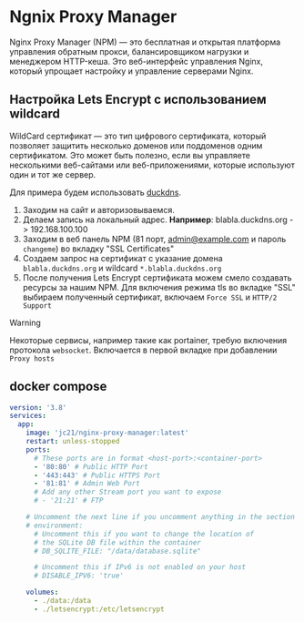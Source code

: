 # Ngnix Proxy Manager 
Nginx Proxy Manager (NPM) — это бесплатная и открытая платформа управления обратным прокси, балансировщиком нагрузки и менеджером HTTP-кеша. Это веб-интерфейс управления Nginx, который упрощает настройку и управление серверами Nginx.
## Настройка Lets Encrypt с использованием wildcard
WildCard сертификат — это тип цифрового сертификата, который позволяет защитить несколько доменов или поддоменов одним сертификатом. Это может быть полезно, если вы управляете несколькими веб-сайтами или веб-приложениями, которые используют один и тот же сервер.

Для примера будем использовать [duckdns](https://www.duckdns.org/). 
1. Заходим на сайт и авторизовываемся.
2. Делаем запись на локальный адрес.
    **Например**: blabla.duckdns.org -> 192.168.100.100
3. Заходим в веб панель NPM (81 порт, admin@example.com и пароль `changeme`) во вкладку "SSL Certificates"
4. Создаем запрос на сертификат с указание домена `blabla.duckdns.org` и wildcard `*.blabla.duckdns.org`
5. После получения Lets Encrypt сертификата можем смело создавать ресурсы за нашим NPM. Для включения режима tls во вкладке "SSL" выбираем полученный сертификат, включаем `Force SSL` и `HTTP/2 Support`
> [!warning]
> Некоторые сервисы, например такие как portainer, требую включения протокола `websocket`. Включается в первой вкладке при добавлении `Proxy hosts`

## docker compose
~~~yaml
version: '3.8'
services:
  app:
    image: 'jc21/nginx-proxy-manager:latest'
    restart: unless-stopped
    ports:
      # These ports are in format <host-port>:<container-port>
      - '80:80' # Public HTTP Port
      - '443:443' # Public HTTPS Port
      - '81:81' # Admin Web Port
      # Add any other Stream port you want to expose
      # - '21:21' # FTP

    # Uncomment the next line if you uncomment anything in the section
    # environment:
      # Uncomment this if you want to change the location of
      # the SQLite DB file within the container
      # DB_SQLITE_FILE: "/data/database.sqlite"

      # Uncomment this if IPv6 is not enabled on your host
      # DISABLE_IPV6: 'true'

    volumes:
      - ./data:/data
      - ./letsencrypt:/etc/letsencrypt


~~~
